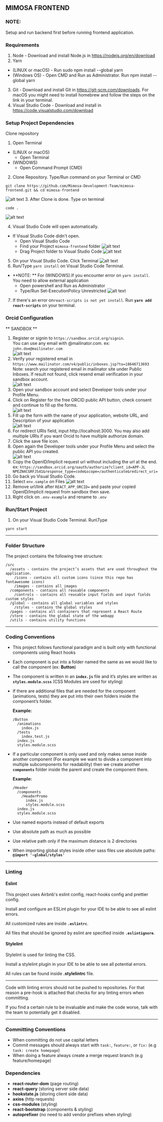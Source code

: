 ## MIMOSA FRONTEND

### NOTE:
Setup and run backend first before running frontend application. 

### Requirements

1. Node - Download and install Node.js in https://nodejs.org/en/download
2. Yarn 
- (LINUX or macOS) - Run sudo npm install --global yarn
- (Windows OS) - Open CMD and Run as Administrator. Run npm install --global yarn
3. Git - Download and install Git in https://git-scm.com/downloads. For macOS you might need to install homebrew and follow the steps on the link in your terminal.
4. Visual Studio Code - Download and install in https://code.visualstudio.com/download


### Setup Project Dependencies

Clone repository
1. Open Terminal
- (LINUX or macOS) 
  - Open Terminal
- (WINDOWS) 
  - Open Command Prompt (CMD)
2. Clone Repository. Type/Run command on your Terminal or CMD
```
git clone https://github.com/Mimosa-Development-Team/mimosa-frontend.git && cd mimosa-frontend
```
![alt text](./files/fe-clone.png)
3. After Clone is done. Type on terminal 
```
code .
```
![alt text](./files/fe-code.png)

4. Visual Studio Code will open automatically.
  - If Visual Studio Code didn't open.
    - Open Visual Studio Code
    - Find your Project `mimosa-frontend` folder
    ![alt text](./files/fe-drag-fd.png)
    - Drag Project folder to Visual Studio Code
    ![alt text](./files/fe-drag.png)
5. On your Visual Studio Code. Click Terminal
![alt text](./files/fe-terminal.png)
6. Run/Type `yarn install` on Visual Studio Code Terminal.
  - **NOTE: **  For (WINDOWS).If you encounter error on `yarn install`. You need to allow external application
    - Open powershell and Run as Administrator
    - Type/Run Set-ExecutionPolicy Unrestricted 
![alt text](./files/fe-run-yarn.png)
7. If there's an error on`react-scripts is not yet install`. Run **`yarn add react-scripts`** on your terminal.

### Orcid Configuration

** SANDBOX **

1. Register or signin to `https://sandbox.orcid.org/signin`. <br />You can use any email with @mailinator.com. ex: `john.doe@mailinator.com`<br />
![alt text](./files/orcid-sandbox-registration.png)
2. Verify your registered email in `https://www.mailinator.com/v4/public/inboxes.jsp?to=18646713693`
    Note: search your registered email in mailinator site under Public Inboxes. If result not found, click resend email verification in your sandbox account.<br />
![alt text](./files/mailinator-verify.png)
3. Open your sandbox account and select Developer tools under your Profile Menu.
4. Click on Register for the free ORCID public API button, check consent and continue to fill up the forms.<br />
![alt text](./files/register-pa.png)
5. Fill up the form with the name of your application, website URL, and Description of your application <br />
![alt text](./files/forms.png)
6. For redirect URIs field, input http://localhost:3000. You may also add multiple URIs if you want Orcid to have multiple authorize domain.
7. Click the save file icon.
8. Open again the Developer tools under your Profile Menu and select the public API you created.<br />
![alt text](./files/developer-tools.png)
9. Copy the OpenID/Implicit request url without including the url at the end. ex: `https://sandbox.orcid.org/oauth/authorize?client_id=APP-JL
NPEZN4CGRFJS41&response_type=code&scope=/authenticate&redirect_uri=`
10. Go back yo Visual Studio Code.
11. Select `env.sample` on Files
![alt text](./files/fe-select-env.png)
12. Remove url/link after `REACT_APP_ORCID=` and paste your copied OpenID/Implicit request from sandbox then save.
13. Right click on `.env-example` and rename to `.env`

### Run/Start Project

1. On your Visual Studio Code Terminal. Run\Type 
```
yarn start
```
---
### Folder Structure

The project contains the following tree structure:

```
/src
  /assets - contains the project’s assets that are used throughout the application.
    /icons - contains all custom icons (since this repo has fontawesome icons)
    /images - contains all images
  /components - contains all reusable components
    /controls - contains all reusable input fields and input fields custom styles
  /global - contains all global variables and styles
    /styles - contains the global styles
  /pages - contains all containers that represent a React Route
  /store - contains the global state of the webapp
  /utils - contains utility functions
```

---

### Coding Conventions

- This project follows functional paradigm and is built only with functional components using React hooks

- Each component is put into a folder named the same as we would like to call the component (ex: **Button**)

- The component is written in an **`index.js`** file and it’s styles are written as **`styles.module.scss`** (CSS Modules are used for styling)

- If there are additional files that are needed for the component (animations, tests) they are put into their own folders inside the component’s folder.

  **Example:**

  ```
  /Button
    /animations
      index.js
    /tests
      index.test.js
    index.js
    styles.module.scss
  ```

- If a particular component is only used and only makes sense inside another component (For example we want to divide a component into multiple subcomponents for readability) then we create another **`components`** folder inside the parent and create the component there.

  **Example:**

  ```
  /Header
    /components
      /HeaderPromo
        index.js
        styles.module.scss
    index.js
    styles.module.scss
  ```

- Use named exports instead of default exports

- Use absolute path as much as possible

- Use relative path only if the maximum distance is 2 directories

- When importing global styles inside other sass files use absolute paths: **`@import '~global/styles'`**

---

### Linting

#### Eslint

This project uses Airbnb's eslint config, react-hooks config and prettier config.

Install and configure an ESLint plugin for your IDE to be able to see all eslint errors.

All customized rules are inside **`.eslintrc`**.

All files that should be ignored by eslint are specified inside **`.eslintignore`**.

#### Stylelint

Stylelint is used for linting the CSS.

Install a stylelint plugin in your IDE to be able to see all potential errors.

All rules can be found inside **.stylelintrc** file.

---

Code with linting errors should not be pushed to repositories. For that reason a pre-hook is attached that checks for any linting errors when committing.

If you find a certain rule to be invaluable and make the code worse, talk with the team to potentially get it disabled.

---

### Committing Conventions

- When committing do not use capital letters
- Commit messages should always start with `task:`, `feature:`, or `fix:` (e.g `task: create homepage`)
- When doing a feature always create a merge request branch (e.g feature/homepage)

### Dependencies

- **react-router-dom** (page routing)
- **react-query** (storing server side data)
- **hookstate.js** (storing client side data)
- **axios** (http requests)
- **css-modules** (styling)
- **react-bootstrap** (components & styling)
- **autoprefixer** (no need to add vendor prefixes when styling)
